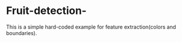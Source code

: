 # Fruit-detection-
This is a simple hard-coded example for feature extraction(colors and boundaries).
